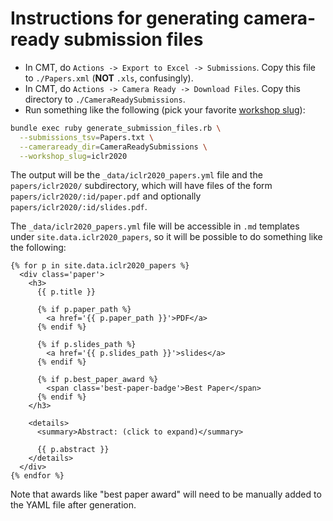 # Instructions for generating camera-ready submission files

* In CMT, do `Actions -> Export to Excel -> Submissions`. Copy this file to `./Papers.xml` (**NOT** `.xls`, confusingly).
* In CMT, do `Actions -> Camera Ready -> Download Files`. Copy this directory to `./CameraReadySubmissions`.
* Run something like the following (pick your favorite [workshop slug](https://www.sciencemag.org/sites/default/files/styles/article_main_large/public/cc_DSC_1983ph_Gabriella-Luongo_16x9.jpg)):

```bash
bundle exec ruby generate_submission_files.rb \
  --submissions_tsv=Papers.txt \
  --cameraready_dir=CameraReadySubmissions \
  --workshop_slug=iclr2020
```

The output will be the `_data/iclr2020_papers.yml` file and the `papers/iclr2020/` subdirectory, which will have files of the form `papers/iclr2020/:id/paper.pdf` and optionally `papers/iclr2020/:id/slides.pdf`.

The `_data/iclr2020_papers.yml` file will be accessible in `.md` templates under `site.data.iclr2020_papers`, so it will be possible to do something like the following:

```liquid
{% for p in site.data.iclr2020_papers %}
  <div class='paper'>
    <h3>
      {{ p.title }}

      {% if p.paper_path %}
        <a href='{{ p.paper_path }}'>PDF</a>
      {% endif %}

      {% if p.slides_path %}
        <a href='{{ p.slides_path }}'>slides</a>
      {% endif %}

      {% if p.best_paper_award %}
        <span class='best-paper-badge'>Best Paper</span>
      {% endif %}
    </h3>

    <details>
      <summary>Abstract: (click to expand)</summary>

      {{ p.abstract }}
    </details>
  </div>
{% endfor %}
```

Note that awards like "best paper award" will need to be manually added to the YAML file after generation.
